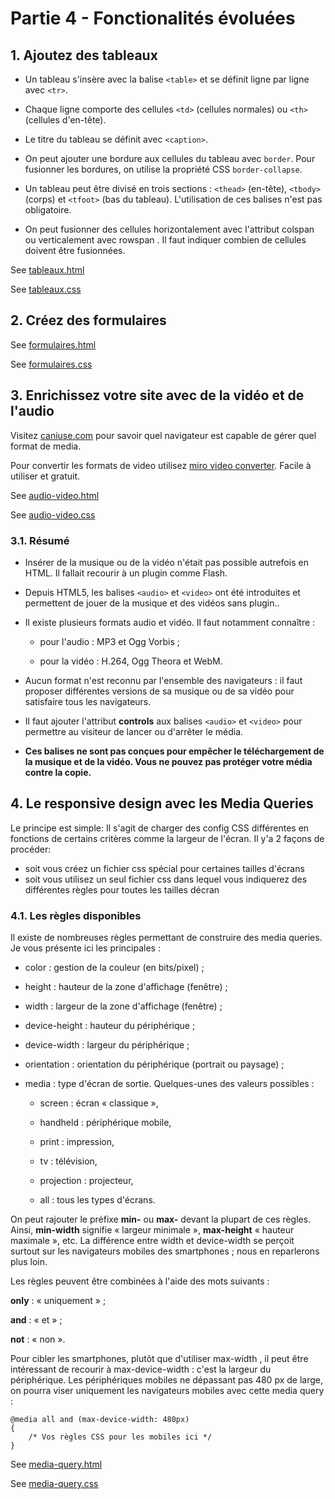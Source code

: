 # Partie 4 - Fonctionalités évoluées

## 1. Ajoutez des tableaux

- Un tableau s'insère avec la balise `<table>` et se définit ligne par ligne avec `<tr>`.

- Chaque ligne comporte des cellules `<td>` (cellules normales) ou `<th>` (cellules d'en-tête).

- Le titre du tableau se définit avec `<caption>`.

- On peut ajouter une bordure aux cellules du tableau avec `border`. Pour fusionner les bordures, on utilise la propriété CSS `border-collapse`.

- Un tableau peut être divisé en trois sections : `<thead>` (en-tête), `<tbody>` (corps) et `<tfoot>` (bas du tableau). L'utilisation de ces balises n'est pas obligatoire.

- On peut fusionner des cellules horizontalement avec l'attribut colspan ou verticalement avec rowspan . Il faut indiquer combien de cellules doivent être fusionnées.

See [tableaux.html](tableaux.html)

See [tableaux.css](styles/tableaux.css)

## 2. Créez des formulaires

See [formulaires.html](formulaires.html)

See [formulaires.css](styles/formulaires.css)

## 3. Enrichissez votre site avec de la vidéo et de l'audio

Visitez [caniuse.com](https://caniuse.com/?search=format) pour savoir quel navigateur est capable de gérer quel format de media.

Pour convertir les formats de video utilisez [miro video converter](https://miro-video-converter.en.uptodown.com/windows). Facile à utiliser et gratuit.

See [audio-video.html](audio-video.html)

See [audio-video.css](styles/audio-video.css)

### 3.1. Résumé

- Insérer de la musique ou de la vidéo n'était pas possible autrefois en HTML. Il fallait recourir à un plugin comme Flash.

- Depuis HTML5, les balises `<audio>` et `<video>` ont été introduites et permettent de jouer de la musique et des vidéos sans plugin..

- Il existe plusieurs formats audio et vidéo. Il faut notamment connaître :

  - pour l'audio : MP3 et Ogg Vorbis ;

  - pour la vidéo : H.264, Ogg Theora et WebM.

- Aucun format n'est reconnu par l'ensemble des navigateurs : il faut proposer différentes versions de sa musique ou de sa vidéo pour satisfaire tous les navigateurs.

- Il faut ajouter l'attribut **controls** aux balises `<audio>` et `<video>` pour permettre au visiteur de lancer ou d'arrêter le média.

- **Ces balises ne sont pas conçues pour empêcher le téléchargement de la musique et de la vidéo. Vous ne pouvez pas protéger votre média contre la copie.**

## 4. Le responsive design avec les Media Queries

Le principe est simple: Il s'agit de charger des config CSS différentes en fonctions de certains critères comme la largeur de l'écran. Il y'a 2 façons de procéder:

- soit vous créez un fichier css spécial pour certaines tailles d'écrans
- soit vous utilisez un seul fichier css dans lequel vous indiquerez des différentes règles pour toutes les tailles décran

### 4.1. Les règles disponibles

Il existe de nombreuses règles permettant de construire des media queries. Je vous présente ici les principales :

- color : gestion de la couleur (en bits/pixel) ;

- height : hauteur de la zone d'affichage (fenêtre) ;

- width : largeur de la zone d'affichage (fenêtre) ;

- device-height : hauteur du périphérique ;

- device-width : largeur du périphérique ;

- orientation : orientation du périphérique (portrait ou paysage) ;

- media : type d'écran de sortie. Quelques-unes des valeurs possibles :

  - screen : écran « classique »,

  - handheld : périphérique mobile,

  - print : impression,

  - tv : télévision,

  - projection : projecteur,

  - all : tous les types d'écrans.

On peut rajouter le préfixe **min-** ou **max-** devant la plupart de ces règles. Ainsi, **min-width** signifie « largeur minimale », **max-height** « hauteur maximale », etc.
La différence entre width et device-width se perçoit surtout sur les navigateurs mobiles des smartphones ; nous en reparlerons plus loin.

Les règles peuvent être combinées à l'aide des mots suivants :

**only** : « uniquement » ;

**and** : « et » ;

**not** : « non ».

Pour cibler les smartphones, plutôt que d'utiliser max-width , il peut être intéressant de recourir à max-device-width : c'est la largeur du périphérique. Les périphériques mobiles ne dépassant pas 480 px de large, on pourra viser uniquement les navigateurs mobiles avec cette media query :

```
@media all and (max-device-width: 480px)
{
    /* Vos règles CSS pour les mobiles ici */
}
```

See [media-query.html](media-query.html)

See [media-query.css](styles/media-query.css)
